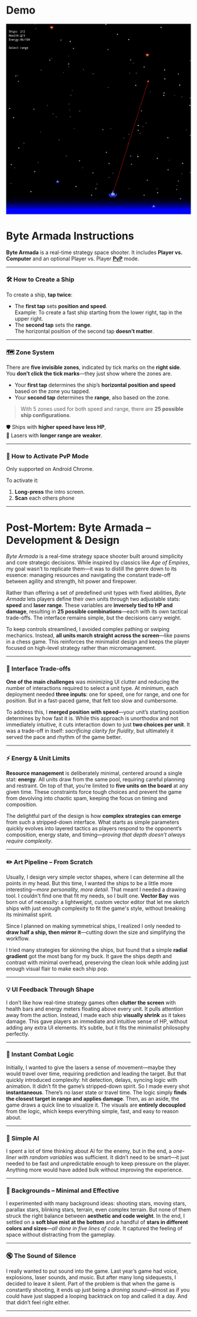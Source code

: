 <h1><a href="https://bacionejs.github.io/byte-armada/" style="text-decoration: none; color: inherit;">Demo</a></h1>

[![Demo – Click to Play](README.jpg)](https://bacionejs.github.io/byte-armada/)

# **Byte Armada Instructions**

**Byte Armada** is a real-time strategy space shooter. It includes **Player vs. Computer** and an optional Player vs. Player [**PvP**](#pvp) mode.  

---

### 🛠 How to Create a Ship

To create a ship, **tap twice**:

- The **first tap** sets **position and speed**.  
  Example: To create a fast ship starting from the lower right, tap in the upper right.
- The **second tap** sets the **range**.  
  The horizontal position of the second tap **doesn’t matter**.

---

### 🗺 Zone System

There are **five invisible zones**, indicated by tick marks on the **right side**.  
You **don’t click the tick marks**—they just show where the zones are.

- Your **first tap** determines the ship’s **horizontal position and speed** based on the zone you tapped.
- Your **second tap** determines the **range**, also based on the zone.

> With 5 zones used for both speed and range, there are **25 possible ship configurations**.

🛡 Ships with **higher speed have less HP**,  
🔫 Lasers with **longer range are weaker**.

---

<h3 id="pvp">🤝 How to Activate PvP Mode</h3>

Only supported on Android Chrome.

To activate it:

1. **Long-press** the intro screen.
2. **Scan** each others phone

---

# **Post-Mortem: Byte Armada – Development & Design**

*Byte Armada* is a real-time strategy space shooter built around simplicity and core strategic decisions. While inspired by classics like *Age of Empires*, my goal wasn’t to replicate them—it was to distill the genre down to its essence: managing resources and navigating the constant trade-off between agility and strength, hit power and firepower.

Rather than offering a set of predefined unit types with fixed abilities, *Byte Armada* lets players define their own units through two adjustable stats: **speed** and **laser range**. These variables are **inversely tied to HP and damage**, resulting in **25 possible combinations**—each with its own tactical trade-offs. The interface remains simple, but the decisions carry weight.

To keep controls streamlined, I avoided complex pathing or swiping mechanics. Instead, **all units march straight across the screen**—like pawns in a chess game. This reinforces the minimalist design and keeps the player focused on high-level strategy rather than micromanagement.

---

### 🧩 Interface Trade-offs

**One of the main challenges** was minimizing UI clutter and reducing the number of interactions required to select a unit type. At minimum, each deployment needed **three inputs**: one for speed, one for range, and one for position. But in a fast-paced game, that felt too slow and cumbersome.

To address this, I **merged position with speed**—your unit’s starting position determines by how fast it is. While this approach is unorthodox and not immediately intuitive, it cuts interaction down to just **two choices per unit**. It was a trade-off in itself: *sacrificing clarity for fluidity*, but ultimately it served the pace and rhythm of the game better.

---

### ⚡ Energy & Unit Limits

**Resource management** is deliberately minimal, centered around a single stat: **energy**. All units draw from the same pool, requiring careful planning and restraint. On top of that, you’re limited to **five units on the board** at any given time. These constraints force tough choices and prevent the game from devolving into chaotic spam, keeping the focus on timing and composition.

The delightful part of the design is how **complex strategies can emerge** from such a stripped-down interface. What starts as simple parameters quickly evolves into layered tactics as players respond to the opponent’s composition, energy state, and timing—*proving that depth doesn’t always require complexity*.

---

### ✏️ Art Pipeline – From Scratch

Usually, I design very simple vector shapes, where I can determine all the points in my head. But this time, I wanted the ships to be a little more interesting—*more personality, more detail*. That meant I needed a drawing tool. I couldn't find one that fit my needs, so I built one. **Vector Bay** was born out of necessity: a lightweight, custom vector editor that let me sketch ships with just enough complexity to fit the game's style, without breaking its minimalist spirit.

Since I planned on making symmetrical ships, I realized I only needed to **draw half a ship, then mirror it**—cutting down the size and simplifying the workflow.

I tried many strategies for skinning the ships, but found that a simple **radial gradient** got the most bang for my buck. It gave the ships depth and contrast with minimal overhead, preserving the clean look while adding just enough visual flair to make each ship pop.

---

### 💡 UI Feedback Through Shape

I don’t like how real-time strategy games often **clutter the screen** with health bars and energy meters floating above every unit. It pulls attention away from the action. Instead, I made each ship **visually shrink** as it takes damage. This gave players an immediate and intuitive sense of HP, without adding any extra UI elements. It’s subtle, but it fits the minimalist philosophy perfectly.

---

### 🔫 Instant Combat Logic

Initially, I wanted to give the lasers a sense of movement—maybe they would travel over time, requiring prediction and leading the target. But that quickly introduced complexity: hit detection, delays, syncing logic with animation. It didn’t fit the game’s stripped-down spirit. So I made every shot **instantaneous**. There’s no laser state or travel time. The logic simply **finds the closest target in range and applies damage**. Then, as an aside, the game draws a quick line to visualize it. The visuals are **entirely decoupled** from the logic, which keeps everything simple, fast, and easy to reason about.

---

### 🧠 Simple AI

I spent a lot of time thinking about AI for the enemy, but in the end, a *one-liner with random variables* was sufficient. It didn’t need to be smart—it just needed to be fast and unpredictable enough to keep pressure on the player. Anything more would have added bulk without improving the experience.

---

### 🌌 Backgrounds – Minimal and Effective

I experimented with many background ideas: shooting stars, moving stars, parallax stars, blinking stars, terrain, even complex terrain. But none of them struck the right balance between **aesthetic and code weight**. In the end, I settled on a **soft blue mist at the bottom** and a handful of **stars in different colors and sizes**—*all done in five lines of code*. It captured the feeling of space without distracting from the gameplay.

---

### 🔇 The Sound of Silence

I really wanted to put sound into the game. Last year’s game had voice, explosions, laser sounds, and music. But after many long sidequests, I decided to leave it silent. Part of the problem is that when the game is constantly shooting, it ends up just being a *droning sound*—almost as if you could have just slapped a looping backtrack on top and called it a day. And that didn’t feel right either.

---


